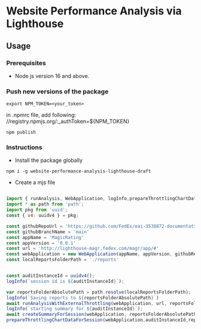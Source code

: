 # Website Performance Analysis via Lighthouse 

## Usage 

### Prerequisites
* Node js version 16 and above. 

### Push new versions of the package
````shell
export NPM_TOKEN=<your_token>
````

in .npmrc file, add following:
//registry.npmjs.org/:_authToken=${NPM_TOKEN}

````shell
npm publish
````
### Instructions

- Install the package globally
```` shell
npm i -g website-performance-analysis-lighthouse-draft 
````

- Create a mjs file

```` javascript

import { runAnalysis, WebApplication, logInfo,prepareThrottlingChartDataForSession,createSummaryForSession,runAnalysisWithExternalThrottling } from 'website-performance-analysis-lighthouse-draft';
import * as path from 'path';
import pkg from 'uuid';
const { v4: uuidv4 } = pkg;

const githubRepoUrl = 'https://github.com/FedEx/eai-3538872-documentation';
const githubBranchName = 'main'
const appName = 'MagicRating'
const appVersion = '0.0.1'
const url = 'http://lighthouse-magr.fedex.com/magr/app/#'
const webApplication = new WebApplication(appName, appVersion, githubRepoUrl, githubBranchName, "mjs script")
const localReportsFolderPath = './reports'


const auditInstanceId = uuidv4();
logInfo(`session id is ${auditInstanceId}`);

var reportsFolderAbsolutePath = path.resolve(localReportsFolderPath);
logInfo(`Saving reports to ${reportsFolderAbsolutePath}`)
await runAnalysisWithExternalThrottling(webApplication, url, reportsFolderAbsolutePath,auditInstanceId);
logInfo(`starting summary for ${auditInstanceId}`);
await createSummaryForSession(webApplication, reportsFolderAbsolutePath, auditInstanceId);
prepareThrottlingChartDataForSession(webApplication,auditInstanceId,reportsFolderAbsolutePath);

````



